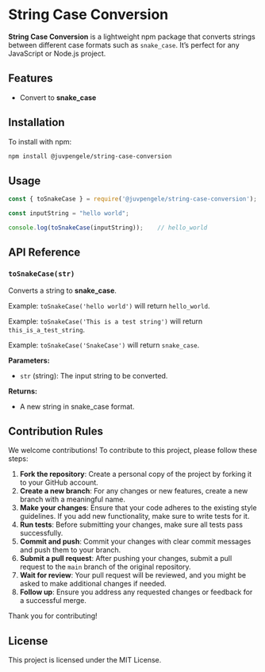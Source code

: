 # String Case Conversion

**String Case Conversion** is a lightweight npm package that converts strings between different case formats such as `snake_case`.
It’s perfect for any JavaScript or Node.js project.

## Features

- Convert to **snake_case**

## Installation

To install with npm:

```bash
npm install @juvpengele/string-case-conversion
```

## Usage

```javascript
const { toSnakeCase } = require('@juvpengele/string-case-conversion');

const inputString = "hello world";

console.log(toSnakeCase(inputString));    // hello_world
```

## API Reference

### `toSnakeCase(str)`

Converts a string to **snake_case**.

Example: `toSnakeCase('hello world')` will return `hello_world`.

Example: `toSnakeCase('This is a test string')` will return `this_is_a_test_string`.

Example: `toSnakeCase('SnakeCase')` will return `snake_case`.

**Parameters:**

- `str` (string): The input string to be converted.

**Returns:**

- A new string in snake_case format.


## Contribution Rules

We welcome contributions! To contribute to this project, please follow these steps:

1. **Fork the repository**: Create a personal copy of the project by forking it to your GitHub account.
2. **Create a new branch**: For any changes or new features, create a new branch with a meaningful name.
3. **Make your changes**: Ensure that your code adheres to the existing style guidelines. If you add new functionality, make sure to write tests for it.
4. **Run tests**: Before submitting your changes, make sure all tests pass successfully.
5. **Commit and push**: Commit your changes with clear commit messages and push them to your branch.
6. **Submit a pull request**: After pushing your changes, submit a pull request to the `main` branch of the original repository.
7. **Wait for review**: Your pull request will be reviewed, and you might be asked to make additional changes if needed.
8. **Follow up**: Ensure you address any requested changes or feedback for a successful merge.

Thank you for contributing!


## License

This project is licensed under the MIT License.
